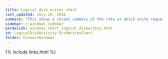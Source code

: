 ```yaml
---
title: Logical disk writes chart
last_updated: July 29, 2016
summary: "This shows a recent summary of the rate at which write requests have been sent to each logical disk."
sidebar: c_windows_sidebar
permalink: windows_chart_logical_diskwrites.html
id: LogicalDiskActivity.DiskWritesChart
folder: ConnectWindows
---
```





{% include links.html %}
